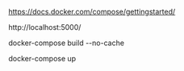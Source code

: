 https://docs.docker.com/compose/gettingstarted/

http://localhost:5000/


docker-compose build --no-cache

docker-compose up



